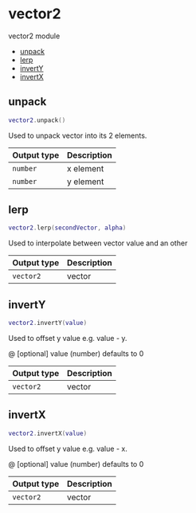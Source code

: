 # vector2

vector2 module

- [unpack](#unpack)
- [lerp](#lerp)
- [invertY](#invertY)
- [invertX](#invertX)

## unpack

```lua
vector2.unpack()
```

Used to unpack vector into its 2 elements.

| Output type | Description |
| --- | --- |
| `number` | x element |
| `number` | y element |

## lerp

```lua
vector2.lerp(secondVector, alpha)
```

Used to interpolate between vector value and an other

| Output type | Description |
| --- | --- |
| `vector2` | vector |

## invertY

```lua
vector2.invertY(value)
```

Used to offset y value e.g. value - y.

@ [optional] value (number) defaults to 0

| Output type | Description |
| --- | --- |
| `vector2` | vector |

## invertX

```lua
vector2.invertX(value)
```

Used to offset y value e.g. value - x.

@ [optional] value (number) defaults to 0

| Output type | Description |
| --- | --- |
| `vector2` | vector |